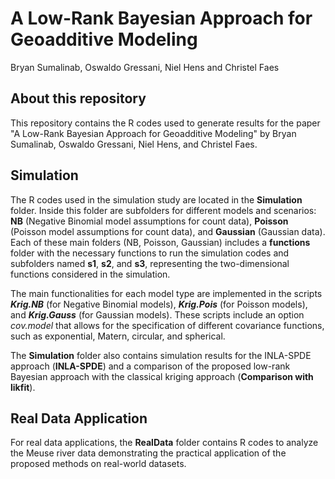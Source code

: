 # A Low-Rank Bayesian Approach for Geoadditive Modeling
Bryan Sumalinab, Oswaldo Gressani, Niel Hens and Christel Faes

## About this repository
This repository contains the R codes used to generate results for the paper "A Low-Rank Bayesian Approach for Geoadditive Modeling" by Bryan Sumalinab, Oswaldo Gressani, Niel Hens, and Christel Faes.

## Simulation
The R codes used in the simulation study are located in the **Simulation** folder. Inside this folder are subfolders for different models and scenarios: **NB** (Negative Binomial model assumptions for count data), **Poisson** (Poisson model assumptions for count data), and **Gaussian** (Gaussian data).  Each of these main folders (NB, Poisson, Gaussian) includes a **functions** folder with the necessary functions to run the simulation codes and subfolders named **s1**, **s2**, and **s3**, representing the two-dimensional functions considered in the simulation.

The main functionalities for each model type are implemented in the scripts ***Krig.NB*** (for Negative Binomial models), ***Krig.Pois*** (for Poisson models), and ***Krig.Gauss*** (for Gaussian models).  These scripts include an option *cov.model* that allows for the specification of different covariance functions, such as exponential, Matern, circular, and spherical.

The **Simulation** folder also contains simulation results for the INLA-SPDE approach (**INLA-SPDE**) and a comparison of the proposed low-rank Bayesian approach with the classical kriging approach (**Comparison with likfit**).

## Real Data Application
For real data applications, the **RealData** folder contains R codes to analyze the Meuse river data demonstrating the practical application of the proposed methods on real-world datasets.
